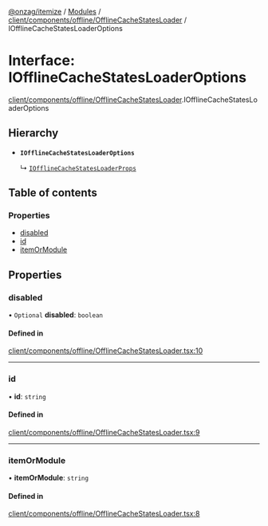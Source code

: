 [@onzag/itemize](../README.md) / [Modules](../modules.md) / [client/components/offline/OfflineCacheStatesLoader](../modules/client_components_offline_OfflineCacheStatesLoader.md) / IOfflineCacheStatesLoaderOptions

# Interface: IOfflineCacheStatesLoaderOptions

[client/components/offline/OfflineCacheStatesLoader](../modules/client_components_offline_OfflineCacheStatesLoader.md).IOfflineCacheStatesLoaderOptions

## Hierarchy

- **`IOfflineCacheStatesLoaderOptions`**

  ↳ [`IOfflineCacheStatesLoaderProps`](client_components_offline_OfflineCacheStatesLoader.IOfflineCacheStatesLoaderProps.md)

## Table of contents

### Properties

- [disabled](client_components_offline_OfflineCacheStatesLoader.IOfflineCacheStatesLoaderOptions.md#disabled)
- [id](client_components_offline_OfflineCacheStatesLoader.IOfflineCacheStatesLoaderOptions.md#id)
- [itemOrModule](client_components_offline_OfflineCacheStatesLoader.IOfflineCacheStatesLoaderOptions.md#itemormodule)

## Properties

### disabled

• `Optional` **disabled**: `boolean`

#### Defined in

[client/components/offline/OfflineCacheStatesLoader.tsx:10](https://github.com/onzag/itemize/blob/59702dd5/client/components/offline/OfflineCacheStatesLoader.tsx#L10)

___

### id

• **id**: `string`

#### Defined in

[client/components/offline/OfflineCacheStatesLoader.tsx:9](https://github.com/onzag/itemize/blob/59702dd5/client/components/offline/OfflineCacheStatesLoader.tsx#L9)

___

### itemOrModule

• **itemOrModule**: `string`

#### Defined in

[client/components/offline/OfflineCacheStatesLoader.tsx:8](https://github.com/onzag/itemize/blob/59702dd5/client/components/offline/OfflineCacheStatesLoader.tsx#L8)
